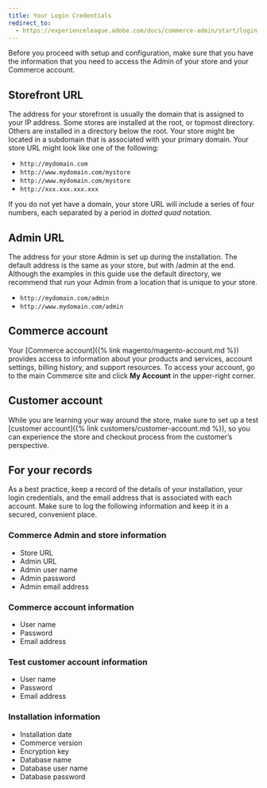 ```yaml
---
title: Your Login Credentials
redirect_to:
  - https://experienceleague.adobe.com/docs/commerce-admin/start/login-urls.html
---
```


Before you proceed with setup and configuration, make sure that you have the information that you need to access the Admin of your store and your Commerce account.

## Storefront URL

The address for your storefront is usually the domain that is assigned to your IP address. Some stores are installed at the root, or topmost directory. Others are installed in a directory below the root. Your store might be located in a subdomain that is associated with your primary domain. Your store URL might look like one of the following:

- `http://mydomain.com`
- `http://www.mydomain.com/mystore`
- `http://www.mydomain.com/mystore`
- `http://xxx.xxx.xxx.xxx`

If you do not yet have a domain, your store URL will include a series of four numbers, each separated by a period in _dotted quad_ notation.

## Admin URL

The address for your store Admin is set up during the installation. The default address is the same as your store, but with /admin at the end. Although the examples in this guide use the default directory, we recommend that run your Admin from a location that is unique to your store.

- `http://mydomain.com/admin`
- `http://www.mydomain.com/admin`

## Commerce account

Your [Commerce account]({% link magento/magento-account.md %}) provides access to information about your products and services, account settings, billing history, and support resources. To access your account, go to the main Commerce site and click **My Account** in the upper-right corner.

## Customer account

While you are learning your way around the store, make sure to set up a test [customer account]({% link customers/customer-account.md %}), so you can experience the store and checkout process from the customer’s perspective.

## For your records

As a best practice, keep a record of the details of your installation, your login credentials, and the email address that is associated with each account. Make sure to log the following information and keep it in a secured, convenient place.

### Commerce Admin and store information

- Store URL
- Admin URL
- Admin user name
- Admin password
- Admin email address

### Commerce account information

- User name
- Password
- Email address

### Test customer account information

- User name
- Password
- Email address

### Installation information

- Installation date
- Commerce version
- Encryption key
- Database name
- Database user name
- Database password

